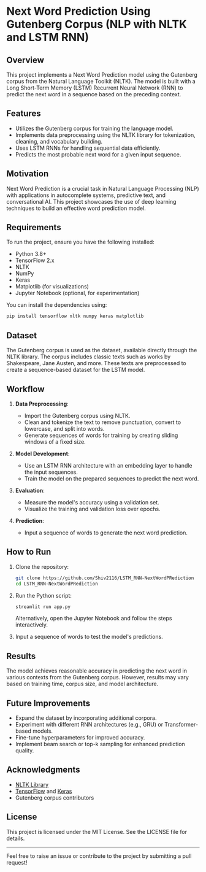 # Next Word Prediction Using Gutenberg Corpus (NLP with NLTK and LSTM RNN)

## Overview
This project implements a Next Word Prediction model using the Gutenberg corpus from the Natural Language Toolkit (NLTK). The model is built with a Long Short-Term Memory (LSTM) Recurrent Neural Network (RNN) to predict the next word in a sequence based on the preceding context.

## Features
- Utilizes the Gutenberg corpus for training the language model.
- Implements data preprocessing using the NLTK library for tokenization, cleaning, and vocabulary building.
- Uses LSTM RNNs for handling sequential data efficiently.
- Predicts the most probable next word for a given input sequence.

## Motivation
Next Word Prediction is a crucial task in Natural Language Processing (NLP) with applications in autocomplete systems, predictive text, and conversational AI. This project showcases the use of deep learning techniques to build an effective word prediction model.

## Requirements
To run the project, ensure you have the following installed:

- Python 3.8+
- TensorFlow 2.x
- NLTK
- NumPy
- Keras
- Matplotlib (for visualizations)
- Jupyter Notebook (optional, for experimentation)

You can install the dependencies using:
```bash
pip install tensorflow nltk numpy keras matplotlib
```

## Dataset
The Gutenberg corpus is used as the dataset, available directly through the NLTK library. The corpus includes classic texts such as works by Shakespeare, Jane Austen, and more. These texts are preprocessed to create a sequence-based dataset for the LSTM model.

## Workflow

1. **Data Preprocessing**:
   - Import the Gutenberg corpus using NLTK.
   - Clean and tokenize the text to remove punctuation, convert to lowercase, and split into words.
   - Generate sequences of words for training by creating sliding windows of a fixed size.

2. **Model Development**:
   - Use an LSTM RNN architecture with an embedding layer to handle the input sequences.
   - Train the model on the prepared sequences to predict the next word.

3. **Evaluation**:
   - Measure the model's accuracy using a validation set.
   - Visualize the training and validation loss over epochs.

4. **Prediction**:
   - Input a sequence of words to generate the next word prediction.

## How to Run
1. Clone the repository:
   ```bash
   git clone https://github.com/Shiv2116/LSTM_RNN-NextWordPRediction
   cd LSTM_RNN-NextWordPRediction
   ```

2. Run the Python script:
   ```bash
   streamlit run app.py
   ```
   Alternatively, open the Jupyter Notebook and follow the steps interactively.

3. Input a sequence of words to test the model's predictions.

## Results
The model achieves reasonable accuracy in predicting the next word in various contexts from the Gutenberg corpus. However, results may vary based on training time, corpus size, and model architecture.

## Future Improvements
- Expand the dataset by incorporating additional corpora.
- Experiment with different RNN architectures (e.g., GRU) or Transformer-based models.
- Fine-tune hyperparameters for improved accuracy.
- Implement beam search or top-k sampling for enhanced prediction quality.

## Acknowledgments
- [NLTK Library](https://www.nltk.org/)
- [TensorFlow](https://www.tensorflow.org/) and [Keras](https://keras.io/)
- Gutenberg corpus contributors

## License
This project is licensed under the MIT License. See the LICENSE file for details.

---
Feel free to raise an issue or contribute to the project by submitting a pull request!

